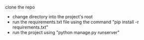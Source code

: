 clone the repo
- change directory into the project's root
- run the requirements.txt file using the command "pip install -r requirements.txt"
- run the project using "python manage.py runserver"
